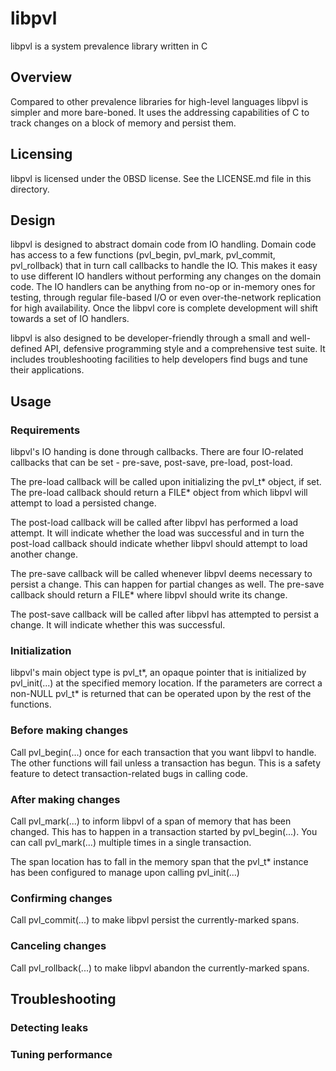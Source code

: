 # libpvl
libpvl is a system prevalence library written in C

## Overview

Compared to other prevalence libraries for high-level languages libpvl is simpler and more bare-boned. It uses the addressing capabilities of C to track changes on a block of memory and persist them.

## Licensing

libpvl is licensed under the 0BSD license. See the LICENSE.md file in this directory.

## Design

libpvl is designed to abstract domain code from IO handling. Domain code has access to a few functions (pvl_begin, pvl_mark, pvl_commit, pvl_rollback) that in turn call callbacks to handle the IO. This makes it easy to use different IO handlers without performing any changes on the domain code. The IO handlers can be anything from no-op or in-memory ones for testing, through regular file-based I/O or even over-the-network replication for high availability. Once the libpvl core is complete development will shift towards a set of IO handlers.

libpvl is also designed to be developer-friendly through a small and well-defined API, defensive programming style and a comprehensive test suite. It includes troubleshooting facilities to help developers find bugs and tune their applications.

## Usage

### Requirements

libpvl's IO handing is done through callbacks. There are four IO-related callbacks that can be set - pre-save, post-save, pre-load, post-load.

The pre-load callback will be called upon initializing the pvl_t\* object, if set. The pre-load callback should return a FILE\* object from which libpvl will attempt to load a persisted change.

The post-load callback will be called after libpvl has performed a load attempt. It will indicate whether the load  was successful and in turn the post-load callback should indicate whether libpvl should attempt to load another change.

The pre-save callback will be called whenever libpvl deems necessary to persist a change. This can happen for partial changes as well. The pre-save callback should return a FILE\* where libpvl should write its change.

The post-save callback will be called after libpvl has attempted to persist a change. It will indicate whether this was successful.

### Initialization


libpvl's main object type is pvl_t\*, an opaque pointer that is initialized by pvl_init(...) at the specified memory location. If the parameters are correct a non-NULL pvl_t\* is returned that can be operated upon by the rest of the functions.

### Before making changes

Call pvl_begin(...) once for each transaction that you want libpvl to handle. The other functions will fail unless a transaction has begun. This is a safety feature to detect transaction-related bugs in calling code.

### After making changes

Call pvl_mark(...) to inform libpvl of a span of memory that has been changed. This has to happen in a transaction started by pvl_begin(...). You can call pvl_mark(...) multiple times in a single transaction.

The span location has to fall in the memory span that the pvl_t\* instance has been configured to manage upon calling pvl_init(...)

### Confirming changes

Call pvl_commit(...) to make libpvl persist the currently-marked spans.

### Canceling changes

Call pvl_rollback(...) to make libpvl abandon the currently-marked spans.

## Troubleshooting

### Detecting leaks

### Tuning performance